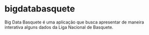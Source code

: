 # bigdatabasquete
 
 Big Data Basquete é uma aplicação que busca apresentar de maneira interativa alguns dados da Liga Nacional de Basquete. 
